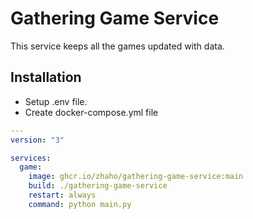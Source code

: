 # Gathering Game Service
This service keeps all the games updated with data.

## Installation
* Setup .env file.
* Create docker-compose.yml file
```yaml
---
version: "3"

services:
  game:
    image: ghcr.io/zhaho/gathering-game-service:main
    build: ./gathering-game-service
    restart: always
    command: python main.py
```
